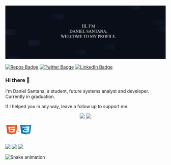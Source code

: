 ![Daniel's GitHub Banner](./assets/banner.png)

[![Repos Badge](https://badges.pufler.dev/repos/bryan-matheus)](https://github.com/DanielSantDev?tab=repositories)
[![Twitter Badge](https://img.shields.io/badge/Twitter-Profile-informational?style=flat&logo=twitter&logoColor=white&color=1CA2F1)](https://twitter.com/Daniel_SantanaT)
[![LinkedIn Badge](https://img.shields.io/badge/LinkedIn-Profile-informational?style=flat&logo=linkedin&logoColor=white&color=0D76A8)](https://www.linkedin.com/in/ddanielssantana/)
### Hi there 👋

I'm Daniel Santana, a student, future systems analyst and developer. Currently in graduation.

If I helped you in any way, leave a follow up to support me.

<div align="center">
  <a href="https://github.com/DanielSantDev">
  <img height="180em" src="https://github-readme-stats.vercel.app/api?username=DanielSantDev&show_icons=true&theme=dracula&include_all_commits=true&count_private=true"/>
  <img height="180em" src="https://github-readme-stats.vercel.app/api/top-langs/?username=DanielSantDev&layout=compact&langs_count=7&theme=ocean_dark"/>
</div>
<div style="display: inline_block"><br>
  <img align="center" alt="HTML" height="30" width="40" src="https://raw.githubusercontent.com/devicons/devicon/master/icons/html5/html5-original.svg">
  <img align="center" alt="CSS" height="30" width="40" src="https://raw.githubusercontent.com/devicons/devicon/master/icons/css3/css3-original.svg">
  
  ##
 
<div> 
  <a href="https://www.instagram.com/daniel_san.t/" target="_blank"><img src="https://img.shields.io/badge/-Instagram-%23E4405F?style=for-the-badge&logo=instagram&logoColor=white" target="_blank"></a>
  <a href = "mailto:daniel10gja@gmail.com"><img src="https://img.shields.io/badge/-Gmail-%23333?style=for-the-badge&logo=gmail&logoColor=white" target="_blank"></a>
  <a href="https://www.linkedin.com/in/ddanielssantana/" target="_blank"><img src="https://img.shields.io/badge/-LinkedIn-%230077B5?style=for-the-badge&logo=linkedin&logoColor=white" target="_blank"></a>
  
  ![Snake animation](https://github.com/DanielSantDev/DanielSantDev/blob/output/github-contribution-grid-snake.svg)
</div>
